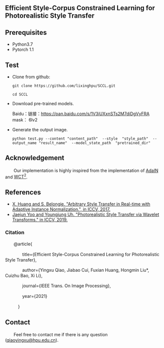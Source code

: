 ## Efficient Style-Corpus Constrained Learning for Photorealistic Style Transfer

## Prerequisites
- Python3.7
- Pytorch 1.1

## Test
- Clone from github: 

    `git clone https://github.com/lixinghpu/SCCL.git`

    `cd SCCL`

- Download pre-trained models.

    Baidu：链接：https://pan.baidu.com/s/1V3iUXxnSTs2M7diDgVyFRA 
    mask： 6lv2

- Generate the output image.
    
    ```
    python test.py --content "content_path"  --style  "style_path"  --output_name "result_name"  --model_state_path  "pretrained_dir"
    ```

## Acknowledgement

　　Our implementation is highly inspired from the implementation of [AdaIN](https://github.com/irasin/Pytorch_AdaIN) and [WCT<sup>2</sup>](https://github.com/clovaai/WCT2).

## References

- [X. Huang and S. Belongie. "Arbitrary Style Transfer in Real-time with Adaptive Instance Normalization.", in ICCV, 2017.](http://openaccess.thecvf.com/content_ICCV_2017/papers/Huang_Arbitrary_Style_Transfer_ICCV_2017_paper.pdf)
- [Jaejun Yoo and Youngjung Uh. "Photorealistic Style Transfer via Wavelet Transforms." in ICCV, 2019.](https://arxiv.org/pdf/1903.09760.pdf)


### Citation
  
　　@article{

　　　　title={Efficient Style-Corpus Constrained Learning for Photorealistic Style Transfer},

　　　　author={Yingxu Qiao, Jiabao Cui, Fuxian Huang, Hongmin Liu*, Cuizhu Bao, Xi Li},

　　　　journal={IEEE Trans. On Image Processing},

　　　　year={2021}

　　　}
    

## Contact

　　Feel free to contact me if there is any question (qiaoyingxu@hpu.edu.cn).
